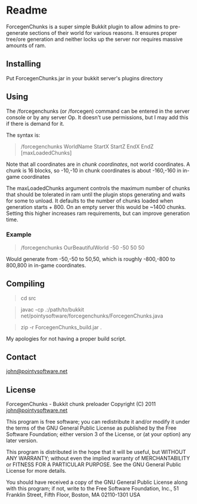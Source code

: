 Readme
=====================
ForcegenChunks is a super simple Bukkit plugin to allow admins to pre-generate
sections of their world for various reasons. It ensures proper tree/ore
generation and neither locks up the server nor requires massive amounts of ram.

Installing
---------------------
Put ForcegenChunks.jar in your bukkit server's plugins directory

Using
---------------------
The /forcegenchunks (or /forcegen) command can be entered in the server console
or by any server Op. It doesn't use permissions, but I may add this if there is
demand for it.

The syntax is:

> /forcegenchunks WorldName StartX StartZ EndX EndZ [maxLoadedChunks]

Note that all coordinates are in *chunk coordinates*, not world coordinates. A
chunk is 16 blocks, so -10,-10 in chunk coordinates is about -160,-160 in
in-game coordinates

The maxLoadedChunks argument controls the maximum number of chunks that should
be tolerated in ram until the plugin stops generating and waits for some to
unload. It defaults to the number of chunks loaded when generation starts + 800.
On an empty server this would be ~1400 chunks. Setting this higher increases ram
requirements, but can improve generation time.

### Example

> /forcegenchunks OurBeautifulWorld -50 -50 50 50

Would generate from -50,-50 to 50,50, which is roughly -800,-800 to 800,800 in
in-game coordinates.

Compiling
---------------------
> cd src

> javac -cp .:/path/to/bukkit net/pointysoftware/forcegenchunks/ForcegenChunks.java

> zip -r ForcegenChunks_build.jar .

My apologies for not having a proper build script.

Contact
---------------------
john@pointysoftware.net

License
---------------------

   ForcegenChunks - Bukkit chunk preloader 
   Copyright (C) 2011 john@pointysoftware.net

   This program is free software; you can redistribute it and/or modify
   it under the terms of the GNU General Public License as published by
   the Free Software Foundation; either version 3 of the License, or
   (at your option) any later version.
   
   This program is distributed in the hope that it will be useful,
   but WITHOUT ANY WARRANTY; without even the implied warranty of
   MERCHANTABILITY or FITNESS FOR A PARTICULAR PURPOSE.  See the
   GNU General Public License for more details.
   
   You should have received a copy of the GNU General Public License
   along with this program; if not, write to the Free Software Foundation,
   Inc., 51 Franklin Street, Fifth Floor, Boston, MA 02110-1301  USA
